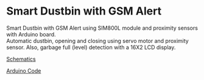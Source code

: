 # Smart Dustbin with GSM Alert

Smart Dustbin with GSM Alert using SIM800L module and proximity sensors with Arduino board.<br/>
Automatic dustbin, opening and closing using servo motor and proximity sensor. Also, garbage full (level) detection with a 16X2 LCD display.



[Schematics](/doc/Schematic_Smart_Dustbin_with_GSM.pdf)

[Arduino Code ](/code/Samart_Dustbin_with_GSM.ino)
